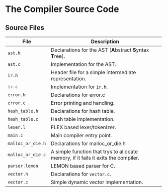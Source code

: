 # The Compiler Source Code
## Source Files
| File              | Description                                                                                 |
|-------------------|---------------------------------------------------------------------------------------------|
| `ast.h`           | Declarations for the AST (**A**bstract **S**yntax **T**ree).                                |
| `ast.c`           | Implementation for the AST.                                                                 |
| `ir.h`            | Header file for a simple intermediate representation.                                       |
| `ir.c`            | Implementation for `ir.h`.                                                                  |
| `error.h`         | Declarations for error.c                                                                    |
| `error.c`         | Error printing and handling.                                                                |
| `hash_table.h`    | Declarations for hash table.                                                                |
| `hash_table.c`    | Hash table implementation.                                                                  |
| `lexer.l`         | FLEX based lexer/tokenizer.                                                                 |
| `main.c`          | Main compiler entry point.                                                                  |
| `malloc_or_die.h` | Declarations for malloc_or_die.h                                                            |
| `malloc_or_die.c` | A simple function that trys to allocate memory, if it fails it exits the compiler.          |
| `parser.lemon`    | LEMON based parser for C.                                                                   |
| `vector.h`        | Declarations for `vector.c`.                                                                |
| `vector.c`        | Simple dynamic vector implementation.                                                       |

